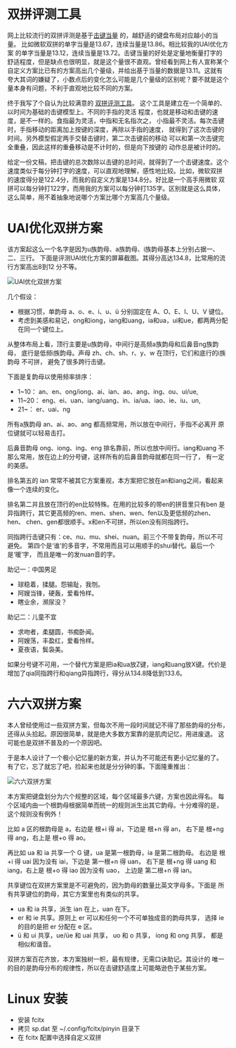 # 双拼评测工具

网上比较流行的双拼评测是基于[击键当量](https://tiansh.github.io/lqbz/sp/)
的，越舒适的键盘布局对应越小的当量。
比如微软双拼的单字当量是13.67，连续当量是13.86。相比较我的UAI优化方案
的单字当量是13.12，连续当量是13.72。击键当量的好处是定量地衡量打字的
舒适程度，但是缺点也很明显，就是这个量很不直观。曾经看到网上有人宣称某个
自定义方案比已有的方案高出几个量级，并给出基于当量的数据是13.11。这就有
夸大其词的嫌疑了，小数点后的变化怎么可能是几个量级的区别呢？要不就是这个
量本身有问题，不利于直观地比较不同的方案。

终于我写了个自认为比较满意的
[双拼评测工具](https://macroxue.github.io/shuangpin/eval.html)。
这个工具是建立在一个简单的、以时间为基础的击键模型上。不同的手指的灵活
程度，也就是移动和击键的速度，是不一样的。食指最为灵活，中指和无名指次之，
小指最不灵活。每次击键时，手指移动的距离加上按键的深度，再除以手指的速度，
就得到了这次击键的时间。另外模型假定两手交替击键时，第二次击键前的移动
可以和第一次击键完全重叠，因此这样的重叠移动是不计时的，但是向下按键的
动作总是被计时的。

给定一份文稿，把击键的总次数除以击键的总时间，就得到了一个击键速度。这个
速度类似于每分钟打字的速度，可以直观地理解，感性地比较。比如，微软双拼
的速度得分是122.4分，而我的自定义方案是134.8分。好比是一个高手用微软
双拼可以每分钟打122字，而用我的方案可以每分钟打135字。区别就是这么具体，
这么简单，用不着抽象地说哪个方案比哪个方案高几个量级。

# UAI优化双拼方案

该方案起这么一个名字是因为u族韵母、a族韵母、i族韵母基本上分别占据一、二、三行。
下面是评测UAI优化方案的屏幕截图。其得分高达134.8，比常用的流行方案高出8到12
分不等。

![UAI优化双拼方案](https://github.com/macroxue/shuangpin/blob/master/UAI优化/eval.png)

几个假设：
 * 根据习惯，单韵母 a、o、e、i、u、ü 分别固定在 A、O、E、I、U、V 键位。
 * 考虑到美感和易记，ong和iong，iang和uang，ia和ua，ui和ue，都两两分配
在同一个键位上。

从整体布局上看，顶行主要是u族韵母，中间行是高频a族韵母和后鼻音ng族韵母，
底行是低频i族韵母。声母 zh、ch、sh、r、y、w 在顶行，它们和底行的i族韵母
不可拼， 避免了很多跨行击键。

下面是复韵母以使用频率排序：
 * 1~10： an、en、ong/iong、ai、ian、ao、ang、ing、ou、ui/ue,
 * 11~20： eng、ei、uan、iang/uang、in、ia/ua、iao、ie、iu、un,
 * 21~：   er、uai、ng

所有a族韵母 an、ai、ao、ang 都高频常用，所以放在中间行，手指不必离开
原位键就可以轻易击打。

后鼻音韵母 ong、iong、ing、eng 排名靠前，所以也放中间行。iang和uang
不那么常用，放在边上的分号键，这样所有的后鼻音韵母就都在同一行了，
有一定的美感。

排名第五的 ian 常常不被其它方案重视，本方案把它放在an和iang之间，看起来
像一个连续的变化。

排名第二并且放在顶行的en比较特殊。在用的比较多的带en的拼音里只有ben
是异指跨行，其它更高频的ren、men、shen、wen、fen以及更低频的zhen、hen、
chen、gen都很顺手。x和en不可拼，所以en没有同指跨行。

同指跨行击键只有：ce、nu、mu、shei、nuan。前三个不带复韵母，所以不可避免。
第四个是‘谁’的多音字，不常用而且可以用顺手的shui替代。最后一个是‘暖’字，
而且是唯一的发nuan音的字。

助记一：中国男足
 * 球稳着，揉腿。怨输耻，我刎。
 * 阿嫂当锋，硬轰，爱看怜样。
 * 瞎业余，濒尿没？

助记二：儿童不宜
 * 求吻者，柔腿圆，书痴卧闻。
 * 阿嫂荡，丰盈红，爱看怜样。
 * 夏夜语，鬓袅美。

如果分号键不可用，一个替代方案是把ia和ua放Z键，iang和uang放X键。代价是
增加了qia同指跨行和qiang异指跨行，得分从134.8降低到133.6。

# 六六双拼方案

本人曾经使用过一些双拼方案，但每次不用一段时间就记不得了那些韵母的分布，
还得从头拾起。原因很简单，就是绝大多数方案靠的是肌肉记忆，用进废退。
这可能也是双拼不普及的一个原因吧。

于是本人设计了一个极小记忆量的新方案，并认为不可能还有更小记忆量的了。
有了它，忘了就忘了吧，捡起来也就是分分钟的事。下面隆重推出：

![六六双拼方案](https://github.com/macroxue/shuangpin/blob/master/66六六/scheme.jpg)

本方案把键盘划分为六个规整的区域，每个区域最多六键，方案也因此得名。
每个区域内由一个根韵母根据简单而统一的规则派生出其它韵母。十分难得的是，
这个规则没有例外！

比如 a 区的根韵母是 a，右边是 根+i 得 ai，下边是 根+n 得 an，
右下是 根+ng 得 ang，右上是 根+o 得 ao。

再比如 ua 和 ia 共享一个 G 键，ua 是第一根韵母，ia 是第二根韵母。
右边是 根+i 得 uai 因为没有 iai，下边是 第一根+n 得 uan，
右下是 根+ng 得 uang 和 iang，右上是 根+o 得 iao 因为没有 uao，
上边是 第二根+n 得 ian。

共享键位在双拼方案里是不可避免的，因为韵母的数量比英文字母多。下面是
所有共享键位的韵母，其它方案里也有类似的共享。

 * ua 和 ia 共享，派生 ian 在上，uan 在下。
 * er 和 ie 共享。原则上 er 可以和任何一个不可单独成音的韵母共享，
   选择 ie 的目的是把 er 分配在 e 区。
 * ü 和 ui 共享，ue/üe 和 uai 共享， uo 和 o 共享， iong 和 ong 共享，
   都是相似和谐音。

双拼方案百花齐放，本方案独树一帜，最有规律，无需口诀助记。其设计的
唯一的目的是韵母分布的规律性，所以在击键舒适度上可能略逊色于某些方案。

# Linux 安装

 * 安装 fcitx
 * 拷贝 sp.dat 至 ~/.config/fcitx/pinyin 目录下
 * 在 fcitx 配置中选择自定义双拼

